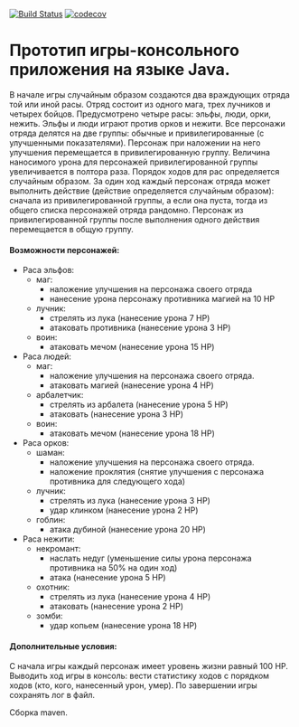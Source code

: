 [![Build Status](https://travis-ci.org/MerkurevSergei/geroes.svg?branch=master)](https://travis-ci.org/MerkurevSergei/geroes)
[![codecov](https://codecov.io/gh/MerkurevSergei/geroes/branch/master/graph/badge.svg)](https://codecov.io/gh/MerkurevSergei/geroes)
# Прототип игры-консольного приложения на языке Java.

В начале игры случайным образом создаются два враждующих отряда той или иной расы. 
Отряд состоит из одного мага, трех лучников и четырех бойцов.
Предусмотрено четыре расы: эльфы, люди, орки, нежить. Эльфы и люди играют против орков и нежити.
Все персонажи отряда делятся на две группы: обычные и привилегированные (с улучшенными показателями). Персонаж при наложении на него улучшения перемещается в привилегированную группу. Величина наносимого урона для персонажей привилегированной группы увеличивается в полтора раза.
Порядок ходов для рас определяется случайным образом. За один ход каждый персонаж отряда может выполнить действие (действие определяется случайным образом): сначала из привилегированной группы, а если она пуста, тогда из общего списка персонажей отряда рандомно. Персонаж из привилегированной группы после выполнения одного действия перемещается в общую группу.

#### Возможности персонажей:

- Раса эльфов:
    - маг:
        - наложение улучшения на персонажа своего отряда
        - нанесение урона персонажу противника магией на 10 HP
    - лучник:
        - стрелять из лука (нанесение урона 7 HP)
        - атаковать противника (нанесение урона 3 HP)
    - воин:
        - атаковать мечом (нанесение урона 15 HP)
- Раса людей:
    - маг:
        - наложение улучшения на персонажа своего отряда.
        - атаковать магией (нанесение урона 4 HP)
    - арбалетчик:
        - стрелять из арбалета (нанесение урона 5 HP)
        - атаковать (нанесение урона 3 HP)
    - воин:
        - атаковать мечом (нанесение урона 18 HP)
- Раса орков:
    - шаман:
        - наложение улучшения на персонажа своего отряда.
        - наложение проклятия (снятие улучшения с персонажа противника для следующего хода)
    - лучник:
        - стрелять из лука (нанесение урона 3 HP)
        - удар клинком (нанесение урона 2 HP)
    - гоблин:
        - атака дубиной (нанесение урона 20 HP)
- Раса нежити:
    - некромант:
        - наслать недуг (уменьшение силы урона персонажа противника на 50% на один ход)
        - атака (нанесение урона 5 HP)
    - охотник:
        - стрелять из лука (нанесение урона 4 HP)
        - атаковать (нанесение урона 2 HP)
    - зомби:
        - удар копьем (нанесение урона 18 HP)

#### Дополнительные условия:
С начала игры каждый персонаж имеет уровень жизни равный 100 HP.
Выводить ход игры в консоль: вести статистику ходов с порядком ходов (кто, кого, нанесенный урон, умер). По завершении игры сохранять лог в файл.

Сборка maven.